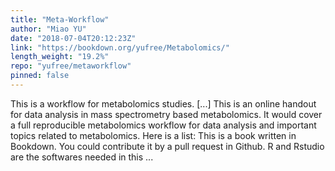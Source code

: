 ```yaml
---
title: "Meta-Workflow"
author: "Miao YU"
date: "2018-07-04T20:12:23Z"
link: "https://bookdown.org/yufree/Metabolomics/"
length_weight: "19.2%"
repo: "yufree/metaworkflow"
pinned: false
---
```


This is a workflow for metabolomics studies. [...] This is an online handout for data analysis in mass spectrometry based metabolomics. It would cover a full reproducible metabolomics workflow for data analysis and important topics related to metabolomics. Here is a list: This is a book written in Bookdown. You could contribute it by a pull request in Github. R and Rstudio are the softwares needed in this ...
